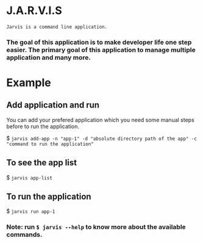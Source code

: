 # J.A.R.V.I.S

`Jarvis is a command line application.`

### The goal of this application is to make developer life one step easier. The primary goal of this application to manage multiple application and many more.

# Example

## Add application and run

You can add your prefered application which you need some manual steps before to run the application.

$ `jarvis add-app -n "app-1" -d "absolute directory path of the app" -c "command to run the application"`

## To see the app list

$ `jarvis app-list`

## To run the application

$ `jarvis run app-1`

### Note: run `$ jarvis --help` to know more about the available commands.
